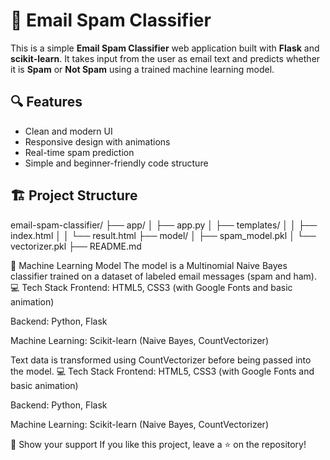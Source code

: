 # 📧 Email Spam Classifier

This is a simple **Email Spam Classifier** web application built with **Flask** and **scikit-learn**. It takes input from the user as email text and predicts whether it is **Spam** or **Not Spam** using a trained machine learning model.

## 🔍 Features

- Clean and modern UI
- Responsive design with animations
- Real-time spam prediction
- Simple and beginner-friendly code structure

 


## 🏗️ Project Structure
email-spam-classifier/
├── app/
│ ├── app.py
│ ├── templates/
│ │ ├── index.html
│ │ └── result.html
├── model/
│ ├── spam_model.pkl
│ └── vectorizer.pkl
├── README.md




🧠 Machine Learning Model
The model is a Multinomial Naive Bayes classifier trained on a dataset of labeled email messages (spam and ham).
💻 Tech Stack
Frontend: HTML5, CSS3 (with Google Fonts and basic animation)

Backend: Python, Flask

Machine Learning: Scikit-learn (Naive Bayes, CountVectorizer)


Text data is transformed using CountVectorizer before being passed into the model.
💻 Tech Stack
Frontend: HTML5, CSS3 (with Google Fonts and basic animation)

Backend: Python, Flask

Machine Learning: Scikit-learn (Naive Bayes, CountVectorizer)

🌟 Show your support
If you like this project, leave a ⭐️ on the repository!


